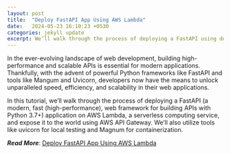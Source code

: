```yaml
---
layout: post
title:  "Deploy FastAPI App Using AWS Lambda"
date:   2024-05-23 16:10:23 +0530
categories: jekyll update
excerpt: We’ll walk through the process of deploying a FastAPI using docker image and lambda functions
---
```



In the ever-evolving landscape of web development, building high-performance and scalable APIs is essential for modern applications. Thankfully, with the advent of powerful Python frameworks like FastAPI and tools like Mangum and Uvicorn, developers now have the means to unlock unparalleled speed, efficiency, and scalability in their web applications.

In this tutorial, we’ll walk through the process of deploying a FastAPI (a modern, fast (high-performance), web framework for building APIs with Python 3.7+) application on AWS Lambda, a serverless computing service, and expose it to the world using AWS API Gateway. We’ll also utilize tools like uvicorn for local testing and Magnum for containerization.

***Read More***:
[Deploy FastAPI App Using AWS Lambda](https://medium.com/aws-tip/deploy-fastapi-app-using-aws-lambda-46c28456cad7)